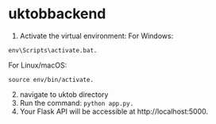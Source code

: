 # uktobbackend

1) Activate the virtual environment:
  For Windows:
  ```
  env\Scripts\activate.bat.
  ```
  For Linux/macOS: 
  ```
  source env/bin/activate.
  ```
2) navigate to uktob directory
3) Run the command: 
   ```python app.py.```
4) Your Flask API will be accessible at http://localhost:5000.
